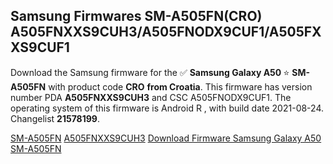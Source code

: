 <h2>Samsung Firmwares SM-A505FN(CRO) A505FNXXS9CUH3/A505FNODX9CUF1/A505FXXS9CUF1</h2>
Download the Samsung firmware for the ✅ <strong>Samsung Galaxy A50 </strong> ⭐ <strong>SM-A505FN</strong> with product code <strong>CRO</strong> <strong> from Croatia</strong>. This firmware has version number PDA <strong>A505FNXXS9CUH3</strong> and CSC A505FNODX9CUF1. The operating system of this firmware is Android R , with build date 2021-08-24. Changelist <strong>21578199</strong>.


[SM-A505FN](https://samfirm.shop/samsung/model/SM-A505FN)
[A505FNXXS9CUH3](https://samfirm.shop/samsung/pda/A505FNXXS9CUH3)
[Download Firmware Samsung Galaxy A50 SM-A505FN](https://samfirm.shop/samsung/firmware/451331)
